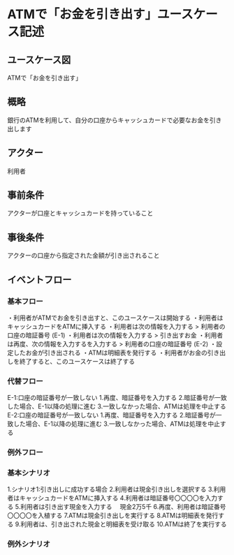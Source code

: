 # ATMで「お金を引き出す」ユースケース記述
## ユースケース図
ATMで「お金を引き出す」
## 概略
銀行のATMを利用して、自分の口座からキャッシュカードで必要なお金を引き出します
## アクター
利用者
## 事前条件
アクターが口座とキャッシュカードを持っていること
## 事後条件
アクターの口座から指定された金額が引き出されること
## イベントフロー
### 基本フロー
・利用者がATMでお金を引き出すと、このユースケースは開始する
・利用者はキャッシュカードをATMに挿入する
・利用者は次の情報を入力する > 利用者の口座の暗証番号 (E-1)
・利用者は次の情報を入力する > 引き出すお金
・利用者は再度、次の情報を入力するを入力する > 利用者の口座の暗証番号 (E-2)
・設定したお金が引き出される
・ATMは明細表を発行する
・利用者がお金の引き出しを終了すると、このユースケースは終了する
### 代替フロー
E-1:口座の暗証番号が一致しない
    1.再度、暗証番号を入力する
    2.暗証番号が一致した場合、E-1以降の処理に進む
    3.一致しなかった場合、ATMは処理を中止する
E-2:口座の暗証番号が一致しない
    1.再度、暗証番号を入力する
    2.暗証番号が一致した場合、E-1以降の処理に進む
    3.一致しなかった場合、ATMは処理を中止する
### 例外フロー

### 基本シナリオ
 1.シナリオ1:引き出しに成功する場合
 2.利用者は現金引き出しを選択する
 3.利用者はキャッシュカードをATMに挿入する
 4.利用者は暗証番号〇〇〇〇を入力する
 5.利用者は引き出す現金を入力する
 　現金2万5千
 6.再度、利用者は暗証番号〇〇〇〇を入植する
 7.ATMは現金引き出しを実行する
 8.ATMは明細表を発行する
 9.利用者は、引き出された現金と明細表を受け取る
 10.ATMは終了を実行する
### 例外シナリオ
